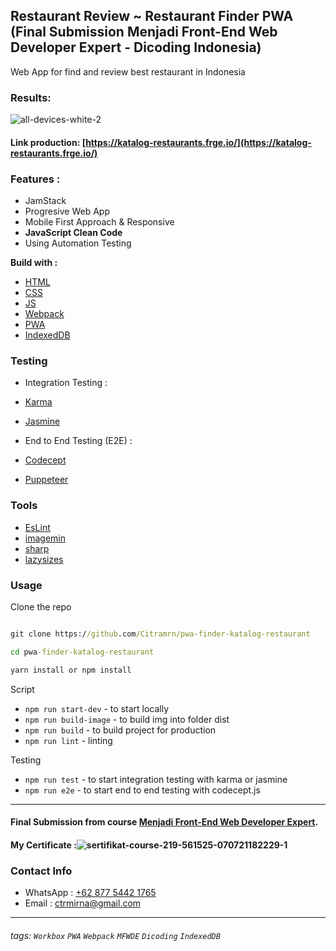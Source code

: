 ## Restaurant Review ~ Restaurant Finder PWA (Final Submission Menjadi Front-End Web Developer Expert - Dicoding Indonesia)

Web App for find and review best restaurant in Indonesia

### Results:

![all-devices-white-2](https://i.ibb.co/n6GfSft/all-devices-white-2.png)

 
#### Link production: [https://katalog-restaurants.frge.io/](https://katalog-restaurants.frge.io/)

### Features :
- JamStack
- Progresive Web App
- Mobile First Approach & Responsive
- **JavaScript Clean Code**
- Using Automation Testing 

**Build with :**

- [HTML](https://www.w3schools.com/html/)
- [CSS](https://www.w3schools.com/css/)
- [JS](https://www.javascript.com/)
- [Webpack](https://webpack.js.org/)
- [PWA](https://developers.google.com/web/progressive-web-apps)
- [IndexedDB](https://developers.google.com/web/ilt/pwa/working-with-indexeddb)

### Testing

- Integration Testing :
- [Karma](https://karma-runner.github.io)
- [Jasmine](https://jasmine.github.io/)

- End to End Testing (E2E) :
- [Codecept](https://codecept.io/)
- [Puppeteer](https://codecept.io/helpers/Puppeteer/#seeinsource)

### Tools
- [EsLint](https://eslint.org/)
- [imagemin](https://github.com/imagemin/imagemin)
- [sharp](https://sharp.pixelplumbing.com/)
- [lazysizes](https://www.npmjs.com/package/lazysizes)

### Usage

Clone the repo

```cmd

git clone https://github.com/Citramrn/pwa-finder-katalog-restaurant

cd pwa-finder-katalog-restaurant

yarn install or npm install

```

Script
- `npm run start-dev` - to start locally
- `npm run build-image` - to build img into folder dist
- `npm run build` - to build project for production
- `npm run lint` - linting

Testing
- `npm run test` - to start integration testing with karma or jasmine
- `npm run e2e` - to start end to end testing with codecept.js

---

#### Final Submission from course [Menjadi Front-End Web Developer Expert](https://www.dicoding.com/academies/219).

#### My Certificate :![sertifikat-course-219-561525-070721182229-1](https://i.ibb.co/R79R3h1/sertifikat-course-219-561525-070721182229-1.png)



### Contact Info
- WhatsApp : [+62 877 5442 1765](https://wa.me/6287754421765)
- Email : [ctrmirna@gmail.com](mailto:ctrmirna@gmail.com)

---

###### tags: `Workbox`  `PWA`  `Webpack`  `MFWDE`  `Dicoding`  `IndexedDB`